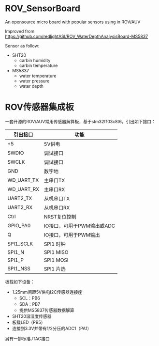 # ROV_SensorBoard

An opensource micro board with popular sensors using in ROV/AUV

Improved from https://github.com/redlightASl/ROV_WaterDepthAnalysisBoard-MS5837

Sensor as follow:

* SHT20
    * carbin humidity
    * carbin temperature
* MS5837
    * water temperature
    * water pressure
    * water depth

# ROV传感器集成板

一套开源的ROV/AUV常用传感器解算板，基于stm32f103c8t6，引出如下接口：

| 引出接口   | 功能                       |
| ---------- | -------------------------- |
| +5         | 5V供电                     |
| SWDIO      | 调试接口                   |
| SWCLK      | 调试接口                   |
| GND        | 数字地                     |
| WD_UART_TX | 主串口TX                   |
| WD_UART_RX | 主串口RX                   |
| UART2_TX   | 从机串口TX                 |
| UART2_RX   | 从机串口RX                 |
| Ctrl       | NRST复位控制               |
| GPIO_PA0   | IO接口，可用于PWM输出或ADC |
| Q          | IO接口，可用于PWM输出      |
| SPI1_SCLK  | SPI1 时钟                  |
| SPI1_N     | SPI1 MISO                  |
| SPI1_P     | SPI1 MOSI                  |
| SPI1_NSS   | SPI1 片选                  |

板载如下设备：

- 1.25mm间距5V供电I2C传感器连接座
    - SCL：PB6
    - SDA：PB7
    - 提供MS5837传感器数据解算
- SHT20温湿度传感器
- 板载LED（PB5）
- 连接到3.3V并带有1/2分压的ADC1（PA1）

另有一排标准JTAG接口

